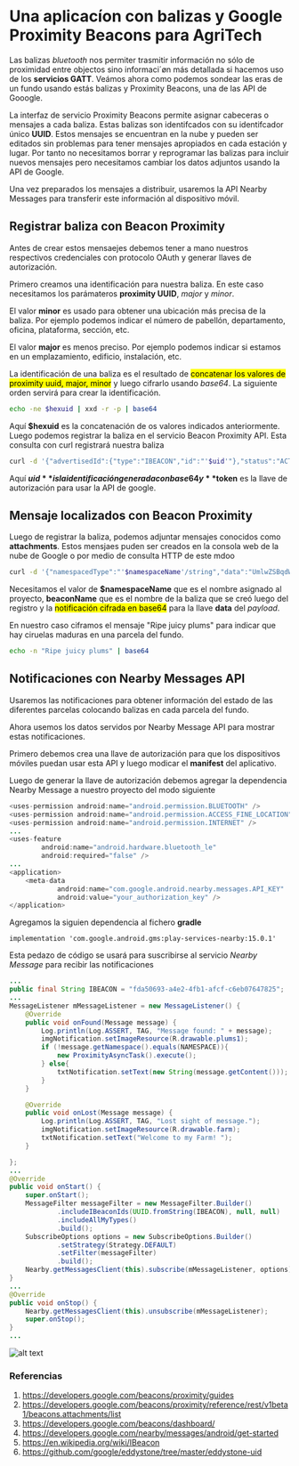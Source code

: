 # Una aplicacíon con balizas y Google Proximity Beacons para AgriTech

Las balizas *bluetooth* nos permiter trasmitir información no sólo de proximidad entre objectos sino informaci´øn más detallada si hacemos uso de los **servicios GATT**.
Veámos ahora como podemos sondear las eras de un fundo usando estás balizas y Proximity Beacons, una de las API de Gooogle.

La interfaz de servicio Proximity Beacons permite asignar cabeceras o mensajes a cada baliza. Estas balizas son identifcados con su identifcador único **UUID**. Estos mensajes se encuentran en la nube y pueden ser editados sin problemas para tener mensajes apropiados en cada estación y lugar. Por tanto no necesitamos borrar y reprogramar las balizas para incluir nuevos mensajes pero necesitamos cambiar los datos adjuntos usando la API de Google.

Una vez preparados los mensajes a distribuir, usaremos la API Nearby Messages para transferir este información al dispositivo móvil.

## Registrar baliza con Beacon Proximity
Antes de crear estos mensaejes debemos tener a mano nuestros respectivos credenciales con protocolo OAuth y generar llaves de autorización.

Primero creamos una identificación para nuestra baliza. En este caso necesitamos los parámateros **proximity UUID**, *major* y *minor*. 

El valor **minor** es usado para obtener una ubicación más precisa de la baliza. Por ejemplo podemos indicar el número de pabellón, departamento, oficina, plataforma, sección, etc.

El valor **major** es menos preciso. Por ejemplo podemos indicar si estamos en un emplazamiento, edificio, instalación, etc.

La identificación de una baliza es el resultado de <mark>concatenar los valores de proximity uuid, major, minor</mark> y luego cifrarlo usando *base64*. La siguiente orden servirá para crear la identificación.
```bash
echo -ne $hexuid | xxd -r -p | base64
```
Aquí **$hexuid** es la concatenación de os valores indicados anteriormente. Luego podemos registrar la baliza en el servicio Beacon Proximity API. Esta consulta con curl registrará nuestra baliza

```bash
curl -d '{"advertisedId":{"type":"IBEACON","id":"'$uid'"},"status":"ACTIVE","placeId":"ChIJTxax6NoSkFQRWPvFXI1LypQ","latLng":{"latitude":"47.6693771","longitude":"-122.1966037"},"indoorLevel":{"name":"1"},"expectedStability":"STABLE","description":"Farm beacon.","properties":{"position":"entryway"}}' -H 'Content-Type: application/json' -H "Authorization: Bearer $token" https://proximitybeacon.googleapis.com/v1beta1/beacons:register
```
Aquí **$uid** is la identificación generada con base64 y **$token** es la llave de autorización para usar la API de google.

## Mensaje localizados con Beacon Proximity
Luego de registrar la baliza, podemos adjuntar mensajes conocidos como **attachments**. Estos mensjaes puden ser creados en la consola web de la nube de Google o por medio de consulta HTTP de este mdoo
```bash
curl -d '{"namespacedType":"'$namespaceName'/string","data":"UmlwZSBqdWljeSBwbHVtcw=="}' -H "Authorization: Bearer $token" -H 'Content-Type: application/json' https://proximitybeacon.googleapis.com/v1beta1/$beaconName/attachments?key=$apikey
```
Necesitamos el valor de **$namespaceName** que es el nombre asignado al proyecto, **beaconName** que es el nombre de la baliza que se creó luego del registro y la <mark>notificación cifrada en base64</mark> para la llave **data** del *payload*.

En nuestro caso ciframos el mensaje "Ripe juicy plums" para indicar que hay ciruelas maduras en una parcela del fundo. 
```bash
echo -n "Ripe juicy plums" | base64
```

## Notificaciones con Nearby Messages API
Usaremos las notificaciones para obtener información del estado de las diferentes parcelas colocando balizas en cada parcela del fundo.

Ahora usemos los datos servidos por Nearby Message API para mostrar estas notificaciones. 

Primero debemos crea una llave de autorización para que los dispositivos móviles puedan usar esta API y luego modicar el **manifest** del aplicativo.


Luego de generar la llave de autorización debemos agregar la dependencia Nearby Message a nuestro proyecto del modo siguiente
```java
<uses-permission android:name="android.permission.BLUETOOTH" />
<uses-permission android:name="android.permission.ACCESS_FINE_LOCATION" />
<uses-permission android:name="android.permission.INTERNET" />
...
<uses-feature
        android:name="android.hardware.bluetooth_le"
        android:required="false" />
...
<application>
    <meta-data
            android:name="com.google.android.nearby.messages.API_KEY"
            android:value="your_authorization_key" />
</application>
```
Agregamos la siguien dependencia al fichero **gradle**

`implementation 'com.google.android.gms:play-services-nearby:15.0.1'`

Esta pedazo de código se usará para suscribirse al servicio *Nearby Message* para recibir las notificaciones

```java
...
public final String IBEACON = "fda50693-a4e2-4fb1-afcf-c6eb07647825";
...
MessageListener mMessageListener = new MessageListener() {
    @Override
    public void onFound(Message message) {
        Log.println(Log.ASSERT, TAG, "Message found: " + message);
        imgNotification.setImageResource(R.drawable.plums1);
        if (!message.getNamespace().equals(NAMESPACE)){
            new ProximityAsyncTask().execute();
        } else{
            txtNotification.setText(new String(message.getContent()));
        }
    }

    @Override
    public void onLost(Message message) {
        Log.println(Log.ASSERT, TAG, "Lost sight of message.");
        imgNotification.setImageResource(R.drawable.farm);
        txtNotification.setText("Welcome to my Farm! ");
    }

};
...
@Override
public void onStart() {
    super.onStart();
    MessageFilter messageFilter = new MessageFilter.Builder()
            .includeIBeaconIds(UUID.fromString(IBEACON), null, null)
            .includeAllMyTypes()
            .build();
    SubscribeOptions options = new SubscribeOptions.Builder()
            .setStrategy(Strategy.DEFAULT)
            .setFilter(messageFilter)
            .build();
    Nearby.getMessagesClient(this).subscribe(mMessageListener, options);
}
...
@Override
public void onStop() {
    Nearby.getMessagesClient(this).unsubscribe(mMessageListener);
    super.onStop();
}
...
```

![alt text](https://s3-us-west-2.amazonaws.com/py4hacaller/device-2018-08-25.gif)

### Referencias
1. https://developers.google.com/beacons/proximity/guides
2. https://developers.google.com/beacons/proximity/reference/rest/v1beta1/beacons.attachments/list
3. https://developers.google.com/beacons/dashboard/
4. https://developers.google.com/nearby/messages/android/get-started
5. https://en.wikipedia.org/wiki/IBeacon
6. https://github.com/google/eddystone/tree/master/eddystone-uid
